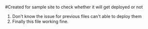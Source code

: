 #Created for sample site to check whether it will get deployed or not
1. Don't know the issue for previous files can't able to deploy them 
1. Finally this file working fine.